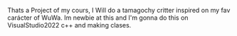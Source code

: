 Thats a Project of my cours, I Will do a tamagochy critter inspired on my fav carácter of WuWa. Im newbie at this and I'm gonna do this on VisualStudio2022 c++ and making clases.

